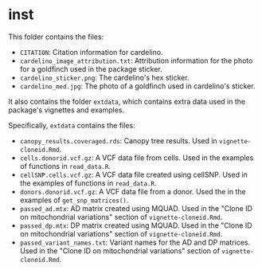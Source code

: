 # inst

This folder contains the files:

-   `CITATION`: Citation information for cardelino.
-   `cardelino_image_attribution.txt`: Attribution information for the photo for a goldfinch used in the package sticker.
-   `cardelino_sticker.png`: The cardelino's hex sticker.
-   `cardelino_med.jpg`: The photo of a goldfinch used in cardelino's sticker.

It also contains the folder `extdata`, which contains extra data used in the package's vignettes and examples.

Specifically, `extdata` contains the files:

-   `canopy_results.coveraged.rds`: Canopy tree results. Used in `vignette-cloneid.Rmd`.
-   `cells.donorid.vcf.gz`: A VCF data file from cells. Used in the examples of functions in `read_data.R`.
-   `cellSNP.cells.vcf.gz`: A VCF data file created using cellSNP. Used in the examples of functions in `read_data.R`.
-   `donors.donorid.vcf.gz`: A VCF data file from a donor. Used the in the examples of `get_snp_matrices()`.
-   `passed_ad.mtx`: AD matrix created using MQUAD. Used in the "Clone ID on mitochondrial variations" section of `vignette-cloneid.Rmd`.
-   `passed_dp.mtx`: DP matrix created using MQUAD. Used in the "Clone ID on mitochondrial variations" section of `vignette-cloneid.Rmd`.
-   `passed_variant_names.txt`: Variant names for the AD and DP matrices. Used in the "Clone ID on mitochondrial variations" section of `vignette-cloneid.Rmd`.
